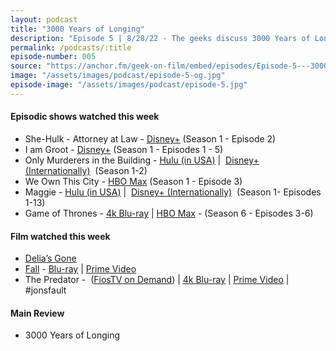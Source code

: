 ```yaml
---
layout: podcast
title: "3000 Years of Longing"
description: "Episode 5 | 8/28/22 - The geeks discuss 3000 Years of Longing and all the other things they watched this week."
permalink: /podcasts/:title
episode-number: 005
source: "https://anchor.fm/geek-on-film/embed/episodes/Episode-5---3000-Years-of-Longing-82822-e1n2veu"
image: "/assets/images/podcast/episode-5-og.jpg"
episode-image: "/assets/images/podcast/episode-5.jpg"
---
```

<h4><strong>Episodic shows watched this week</strong></h4>
<ul>
 <li>She-Hulk - Attorney at Law - <a href="https://disneyplusoriginals.disney.com/show/she-hulk"><u>Disney+</u></a> (Season 1 - Episode 2)</li>
 <li>I am Groot - <a href="https://disneyplusoriginals.disney.com/show/i-am-groot"><u>Disney+</u></a> (Season 1 - Episodes 1 - 5)</li>
  <li>Only Murderers in the Building - <a href="https://www.hulu.com/series/only-murders-in-the-building-ef31c7e1-cd0f-4e07-848d-1cbfedb50ddf"><u>Hulu (in USA)</u></a> | &nbsp;<a href="https://www.disneyplus.com/series/only-murders-in-the-building/2EfP45PYWY5s"><u>Disney+ (Internationally)</u></a> &nbsp;(Season 1-2)</li>
  <li>We Own This City - <a href="https://www.hbo.com/we-own-this-city"><u>HBO Max</u></a> (Season 1 - Episode 3)</li>
  <li>Maggie - <a href="https://www.hulu.com/series/maggie-ebca130d-d901-4b5f-b893-9ecb7f406924"><u>Hulu (in USA)</u></a> | &nbsp;<a href="https://www.disneyplus.com/series/maggie/1nUTZnLAIHl1"><u>Disney+ (Internationally)</u></a> &nbsp;(Season 1- Episodes 1-13)</li>
  <li>Game of Thrones - <a href="https://amzn.to/3pGBCpv"><u>4k Blu-ray</u></a> | <a href="https://www.hbomax.com/series/urn:hbo:series:GVU2cggagzYNJjhsJATwo"><u>HBO Max</u></a> - (Season 6 - Episodes 3-6)</li>
</ul>
<h4><strong>Film watched this week</strong></h4>
<ul>
  <li><a href="https://www.youtube.com/watch?v=wIoUQUfldZs"><u>Delia’s Gone</u></a></li>
  <li><a href="https://www.lionsgate.com/movies/fall"><u>Fall</u></a> - <a href="https://amzn.to/3PUBptp"><u>Blu-ray</u></a> | <a href="https://amzn.to/3Aquz9r"><u>Prime Video</u></a></li>
  <li>The Predator - &nbsp;(<a href="https://tv.verizon.com/watch/movie/the-predator/PCKG0220706869750504/?tlmSlug=cGVyc29u"><u>FiosTV on Demand</u></a>) | <a href="https://amzn.to/3AT5PrA"><u>4k Blu-ray</u></a> | <a href="https://amzn.to/3pOsa3t"><u>Prime Video</u></a> | #jonsfault</li>
</ul>
<h4><strong>Main Review</strong></h4>
<ul>
  <li>3000 Years of Longing</li>
</ul>
